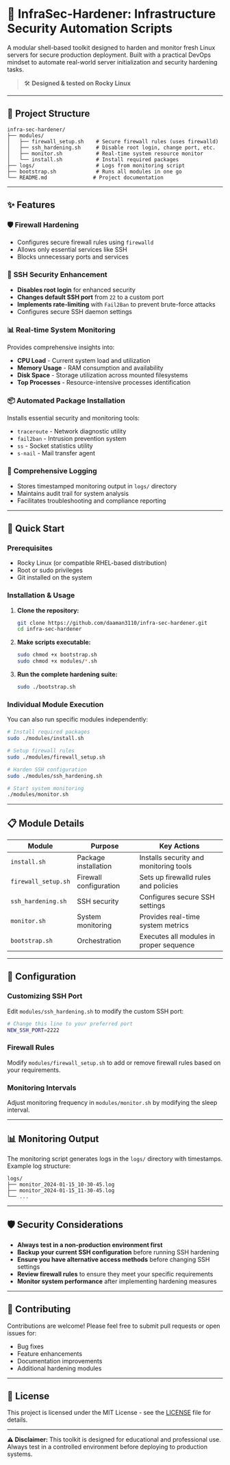 # 🔐 InfraSec-Hardener: Infrastructure Security Automation Scripts

A modular shell-based toolkit designed to harden and monitor fresh Linux servers for secure production deployment. Built with a practical DevOps mindset to automate real-world server initialization and security hardening tasks.

> 🛠️ **Designed & tested on Rocky Linux**

---

## 📁 Project Structure

```
infra-sec-hardener/
├── modules/
│   ├── firewall_setup.sh    # Secure firewall rules (uses firewalld)
│   ├── ssh_hardening.sh     # Disable root login, change port, etc.
│   ├── monitor.sh           # Real-time system resource monitor
│   └── install.sh           # Install required packages
├── logs/                    # Logs from monitoring script
├── bootstrap.sh             # Runs all modules in one go
└── README.md               # Project documentation
```

---

## ✨ Features

### 🛡️ **Firewall Hardening**
- Configures secure firewall rules using `firewalld`
- Allows only essential services like SSH
- Blocks unnecessary ports and services

### 🔑 **SSH Security Enhancement**
- **Disables root login** for enhanced security
- **Changes default SSH port** from `22` to a custom port
- **Implements rate-limiting** with `Fail2Ban` to prevent brute-force attacks
- Configures secure SSH daemon settings

### 📊 **Real-time System Monitoring**
Provides comprehensive insights into:
- **CPU Load** - Current system load and utilization
- **Memory Usage** - RAM consumption and availability
- **Disk Space** - Storage utilization across mounted filesystems
- **Top Processes** - Resource-intensive processes identification

### 📦 **Automated Package Installation**
Installs essential security and monitoring tools:
- `traceroute` - Network diagnostic utility
- `fail2ban` - Intrusion prevention system
- `ss` - Socket statistics utility
- `s-nail` - Mail transfer agent

### 📝 **Comprehensive Logging**
- Stores timestamped monitoring output in `logs/` directory
- Maintains audit trail for system analysis
- Facilitates troubleshooting and compliance reporting

---

## 🚀 Quick Start

### Prerequisites
- Rocky Linux (or compatible RHEL-based distribution)
- Root or sudo privileges
- Git installed on the system

### Installation & Usage

1. **Clone the repository:**
   ```bash
   git clone https://github.com/daaman3110/infra-sec-hardener.git
   cd infra-sec-hardener
   ```

2. **Make scripts executable:**
   ```bash
   sudo chmod +x bootstrap.sh
   sudo chmod +x modules/*.sh
   ```

3. **Run the complete hardening suite:**
   ```bash
   sudo ./bootstrap.sh
   ```

### Individual Module Execution

You can also run specific modules independently:

```bash
# Install required packages
sudo ./modules/install.sh

# Setup firewall rules
sudo ./modules/firewall_setup.sh

# Harden SSH configuration
sudo ./modules/ssh_hardening.sh

# Start system monitoring
./modules/monitor.sh
```

---

## 📋 Module Details

| Module | Purpose | Key Actions |
|--------|---------|-------------|
| `install.sh` | Package installation | Installs security and monitoring tools |
| `firewall_setup.sh` | Firewall configuration | Sets up firewalld rules and policies |
| `ssh_hardening.sh` | SSH security | Configures secure SSH settings |
| `monitor.sh` | System monitoring | Provides real-time system metrics |
| `bootstrap.sh` | Orchestration | Executes all modules in proper sequence |

---

## 🔧 Configuration

### Customizing SSH Port
Edit `modules/ssh_hardening.sh` to modify the custom SSH port:
```bash
# Change this line to your preferred port
NEW_SSH_PORT=2222
```

### Firewall Rules
Modify `modules/firewall_setup.sh` to add or remove firewall rules based on your requirements.

### Monitoring Intervals
Adjust monitoring frequency in `modules/monitor.sh` by modifying the sleep interval.

---

## 📊 Monitoring Output

The monitoring script generates logs in the `logs/` directory with timestamps. Example log structure:
```
logs/
├── monitor_2024-01-15_10-30-45.log
├── monitor_2024-01-15_11-30-45.log
└── ...
```

---

## 🛡️ Security Considerations

- **Always test in a non-production environment first**
- **Backup your current SSH configuration** before running SSH hardening
- **Ensure you have alternative access methods** before changing SSH settings
- **Review firewall rules** to ensure they meet your specific requirements
- **Monitor system performance** after implementing hardening measures

---

## 🤝 Contributing

Contributions are welcome! Please feel free to submit pull requests or open issues for:
- Bug fixes
- Feature enhancements
- Documentation improvements
- Additional hardening modules

---

## 📜 License

This project is licensed under the MIT License - see the [LICENSE](LICENSE) file for details.


---

**⚠️ Disclaimer:** This toolkit is designed for educational and professional use. Always test in a controlled environment before deploying to production systems.
